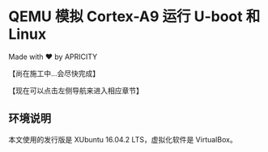 # QEMU 模拟 Cortex-A9 运行 U-boot 和 Linux

Made with ❤️ by APRICITY

【尚在施工中…会尽快完成】

【现在可以点击左侧导航来进入相应章节】

## 环境说明

本文使用的发行版是 XUbuntu 16.04.2 LTS，虚拟化软件是 VirtualBox。